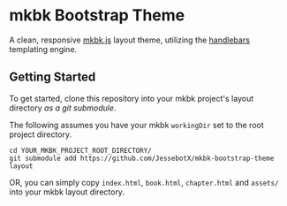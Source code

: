 # mkbk Bootstrap Theme
A clean, responsive [mkbk.js](https://github.com/JessebotX/mkbk.js) layout theme, utilizing the [handlebars](https://handlebarsjs.com) templating engine.

## Getting Started
To get started, clone this repository into your mkbk project's layout directory _as a git submodule_.

The following assumes you have your mkbk `workingDir` set to the root project directory.
```shell
cd YOUR_MKBK_PROJECT_ROOT_DIRECTORY/
git submodule add https://github.com/JessebotX/mkbk-bootstrap-theme layout
```

OR, you can simply copy `index.html`, `book.html`, `chapter.html` and `assets/` into your mkbk layout directory.
